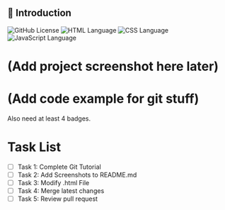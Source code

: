 ## 📝 Introduction

![GitHub License](https://img.shields.io/github/license/ncsu-csc510-25spring/hw1)
![HTML Language](https://img.shields.io/badge/Language-HTML-yellow)
![CSS Language](https://img.shields.io/badge/Language-CSS-blue)
![JavaScript Language](https://img.shields.io/badge/Language-JavaScript-green)


# (Add project screenshot here later)

# (Add code example for git stuff)

Also need at least 4 badges.

# Task List
- [ ] Task 1: Complete Git Tutorial
- [ ] Task 2: Add Screenshots to README.md
- [ ] Task 3: Modify .html File
- [ ] Task 4: Merge latest changes
- [ ] Task 5: Review pull request
